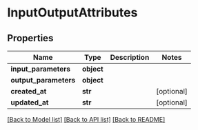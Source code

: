 # InputOutputAttributes

## Properties
Name | Type | Description | Notes
------------ | ------------- | ------------- | -------------
**input_parameters** | **object** |  | 
**output_parameters** | **object** |  | 
**created_at** | **str** |  | [optional] 
**updated_at** | **str** |  | [optional] 

[[Back to Model list]](../README.md#documentation-for-models) [[Back to API list]](../README.md#documentation-for-api-endpoints) [[Back to README]](../README.md)


